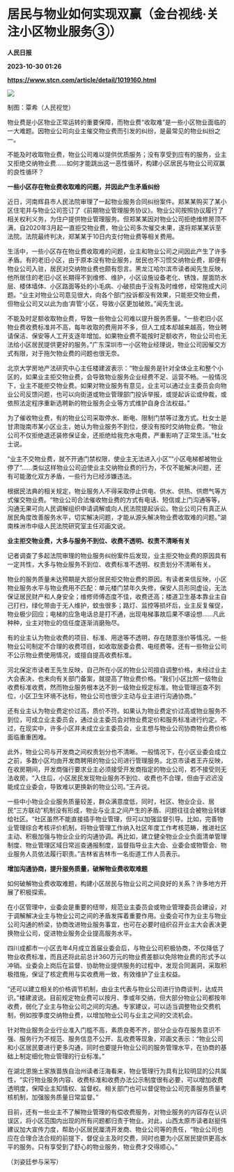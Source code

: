 # 居民与物业如何实现双赢（金台视线·关注小区物业服务③）
**人民日报**

**2023-10-30 01:26**

**https://www.stcn.com/article/detail/1019160.html**

![](https://stcn-main.oss-cn-shenzhen.aliyuncs.com/upload/wechat/20231030/20231030092321_653f0589dbd55.png)

制图：覃希（人民视觉）

物业费是小区物业正常运转的重要保障，而物业费“收取难”是一些小区物业面临的一大难题。因物业公司向业主催交物业费而引发的纠纷，是最常见的物业纠纷之一。

不能及时收取物业费，物业公司难以提供优质服务；没有享受到应有的服务，业主又拒绝交纳物业费……如何才能跳出这一恶性循环，构建小区居民与物业公司双赢的良性循环？

**一些小区存在物业费收取难的问题，并因此产生矛盾纠纷**

近日，河南辉县市人民法院审理了一起物业服务合同纠纷案件。郑某某购买了某小区住宅并与物业公司签订了《前期物业管理服务协议》。物业公司按照协议履行了相关权利义务，为住户提供物业管理服务。但郑某某因对物业公司拒绝维修房顶不满，自2020年3月起一直拒交物业费，物业公司多次催交未果，遂将郑某某诉至法院。法院最终判决，郑某某于10日内支付物业费等相关费用。

生活中，一些小区存在物业费收取难的问题，业主和物业公司之间因此产生了许多矛盾。有的老旧小区，由于原本没有物业服务，居民也不习惯交纳物业费，即便有物业公司入驻，居民对交纳物业费也颇有怨言。黑龙江哈尔滨市读者闻先生反映，他所居住的老旧小区长期得不到维修、维护，小区设施设备老化、锈蚀，屋面防水层、楼体墙体、小区路面等处的小毛病、小破损由于没有及时维修，经常拖成大问题。“业主对物业公司意见很大，向各个部门投诉都没有效果，只能拒交物业费，但物业公司又以此为由‘弃管’小区，导致小区更加破败。”闻先生说。

不能及时足额收取物业费，导致一些物业公司难以提升服务质量。“一些老旧小区物业费收费标准并不高，每年收取的费用并不多，但人工成本却越来越高，物业聘请保洁、保安等人工开支逐年增加。如果物业费不能按时足额收齐，物业公司也无法给小区居民提供更好的服务。”广东深圳市一小区物业经理说，物业公司因催交方式有限，对于拖欠物业费的问题也很无奈。

北京大学房地产法研究中心主任楼建波表示：“物业服务是针对全体业主和整个小区的，如果业主拒交物业费，会导致物业服务企业经费不足、运营不畅。一般情况下，业主不能拒交物业费。如果对物业服务有意见，业主可以通过业主委员会向物业公司反馈问题，也可以向街道或物业管理部门投诉举报，或提起诉讼或仲裁，或依照法定程序重新选聘新的物业服务企业等方式维护自身合法权益。”

为了催收物业费，有的物业公司采取停水、断电、限制门禁等过激方式。杜女士是甘肃陇南市某小区业主，她认为物业服务不到位，便没有按时交纳物业费。“物业公司不仅拒绝退还装修保证金，还拒绝给我充水电费，严重影响了正常生活。”杜女士说。

“业主不交物业费，就不开通门禁权限，使业主无法进入小区”“小区电梯都被物业停了”……类似这样物业公司迫使业主交纳物业费的行为，不仅不能解决问题，还有可能激化双方矛盾，一些行为已经涉嫌违法。

根据民法典的相关规定，物业服务人不得采取停止供电、供水、供热、供燃气等方式催交物业费。“物业公司合法催收物业费的方式有电话、短信或上门沟通等等，沟通无果可向人民调解组织申请调解或向人民法院提起诉讼。物业公司只有真正从居民角度改善服务水平，切实解决问题，才能从源头解决物业费收取难的问题。”湖南株洲市中级人民法院研究室主任邓画文说。

**业主拒交物业费，大多与服务不到位、收费不透明、权责不清晰有关**

记者调查了多起法院审理的物业服务纠纷案件后发现，业主拒交物业费的原因具有一定共性，大多与物业服务不到位、收费标准不透明、权责划分不清晰有关。

物业的服务质量未达预期是大部分居民拒交物业费的原因。有读者来信反映，小区物业服务水平与物业费用不匹配：单元楼门禁年久失修，保安人员形同虚设，无法保证居民财产和人身安全；维修师傅态度不佳，收费还高；楼道卫生基本靠业主自己打扫，绿化带由于无人维护，蚊虫很多；路灯、监控等损坏后，业主反复催促，物业极少回应；电梯的应急电话总是打不通，出现电梯事故后果不堪设想……凡此种种，业主对物业的信任度逐渐消磨殆尽。

有的业主认为物业收费的项目、标准、用途等不透明，存在随意涨价等情况。一些物业公司制定不合理的收费项目，如收取居委会费、电缆费等。还有一些物业公司不公示物业费使用情况，或擅自提高收费标准。

河北保定市读者王先生反映，自己所在小区的物业公司擅自调整价格，未经过业主大会表决，也未向有关部门备案，就提高了物业费价格。“我们小区比照一级物业收费标准收费，然而物业服务根本达不到一级物业规定标准。物业管理巡查不到位，小区卫生环境不达标，物业公司也很少主动与业主进行沟通协商。”

还有业主认为物业费定价过高，质价不符。如果认为物业费定价过高或物业服务不到位，可成立业主委员会，通过业主委员会对物业费定价和服务标准进行约定。不过，在现实中，许多小区并未成立业主委员会，业主想与物业公司协商物业费价格面临重重困难。

此外，物业公司与开发商之间权责划分也不清晰。一般情况下，在小区业委会成立之前，多数小区均由开发商聘用的物业公司进行管理服务。北京市读者王卉反映，在收房期间，开发商强行要求业主必须接受开发商指定的物业公司，若不接受则无法收房。“入住后，小区居民发现物业服务不到位、收费也不合理，但由于迟迟没能成立业委会，导致难以更换新的物业公司。”王卉说。

一些中小物业企业服务质量较差，群众满意度低，同时，社区、物业企业、居民“三方联动”机制没有形成，物业与业主之间产生的矛盾、问题往往会被物业转嫁给社区。“社区虽然不能直接插手物业管理，但可以加强监督引导。比如，完善物业管理综合考核评价机制，将物业管理工作纳入社区年度工作考核范畴，推进社区主动、积极加强与物业企业的沟通协调。再比如，建立健全物业企业负面清单管理制度、物业管理区域日常巡查通报制度，监督指导业主大会、业委会或物管会、物业服务人员依法履行职责。”吉林省吉林市一名街道工作人员表示。

**增加沟通协商，提升服务质量，破解物业费收取难题**

如何破解物业费收取难题，构建小区居民与物业公司之间良好的关系？许多地方开展了积极探索。

在小区管理中，业委会是重要的纽带，规范业主委员会或物业管理委员会建设，对于调解解决业主与物业公司之间的矛盾发挥着重要作用。业委会可作为业主与物业公司沟通的桥梁，协商改进物业服务事宜，也可在必要时组织召开业主大会表决更换物业公司，促进物业服务企业提高服务水平。

四川成都市一小区去年4月成立首届业委会后，与物业公司积极协商，不仅降低了物业收费标准，而且还将此前总计360万元的物业费差额以免除物业费的形式予以冲销。业委会上岗后在监督、协助物业提供服务的过程中，发现合同漏洞，采取积极措施，保证了核定费用与实收费用一致，有效维护了业主权益。

“还可以建立相关的价格调节机制，由业主代表与物业公司进行协商谈判，达成共识。”楼建波说。目前规定物业费可以按月、季或年交纳，但大部分物业公司都按年收费，弱化了业主与物业公司之间的沟通。专家建议，可以适当调整物业交费机制，例如按季度交纳物业费，以增加物业公司与业主之间的交流机会。

针对物业服务企业行业准入门槛不高，素质良莠不齐，部分企业存在服务意识不强、服务行为不规范、服务信息不公开、乱收费等现象，邓画文表示：“物业公司和小区居民要进行更多沟通，同时也要提升物业公司的服务管理水平，在协商的基础上制定细化物业管理的行业标准。”

在湖北恩施土家族苗族自治州读者汪海看来，物业管理行为具有比较明显的公共属性，“实行物业服务内容、收费标准和收费办法公示制度很有必要，可以增加收费透明度，保障业主知情权、监督权。相关部门也可以督促物业公司完善服务质量考核机制，加强服务质量日常监督。”

目前，还有一些业主不了解物业管理的有偿收费服务，对物业服务的内容存在认识误区，将小区范围内出现的所有问题都归责于物业。对此，山西太原市读者赵挺伟建议加大宣传力度，帮助小区居民厘清开发商、物业公司等的责任，“物业公司也应在合理合法合规的前提下，督促业主及时交费，同时也要为小区居民提供更高水平的服务。只有享受到了舒心的物业服务，物业费才交得顺心。”

（刘姿廷参与采写）